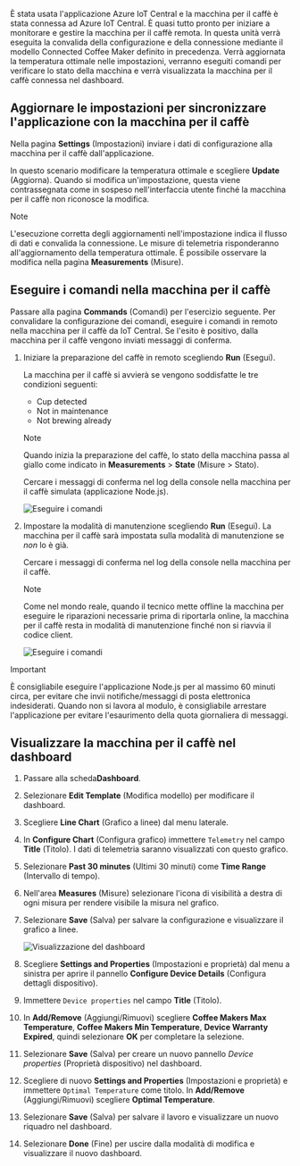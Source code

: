 È stata usata l'applicazione Azure IoT Central e la macchina per il caffè è stata connessa ad Azure IoT Central. È quasi tutto pronto per iniziare a monitorare e gestire la macchina per il caffè remota. In questa unità verrà eseguita la convalida della configurazione e della connessione mediante il modello Connected Coffee Maker definito in precedenza. Verrà aggiornata la temperatura ottimale nelle impostazioni, verranno eseguiti comandi per verificare lo stato della macchina e verrà visualizzata la macchina per il caffè connessa nel dashboard. 

## <a name="update-settings-to-sync-your-application-with-the-coffee-machine"></a>Aggiornare le impostazioni per sincronizzare l'applicazione con la macchina per il caffè

Nella pagina **Settings** (Impostazioni) inviare i dati di configurazione alla macchina per il caffè dall'applicazione. 

In questo scenario modificare la temperatura ottimale e scegliere **Update** (Aggiorna). Quando si modifica un'impostazione, questa viene contrassegnata come in sospeso nell'interfaccia utente finché la macchina per il caffè non riconosce la modifica. 

> [!NOTE]
> L'esecuzione corretta degli aggiornamenti nell'impostazione indica il flusso di dati e convalida la connessione. Le misure di telemetria risponderanno all'aggiornamento della temperatura ottimale. È possibile osservare la modifica nella pagina **Measurements** (Misure). 

## <a name="run-commands-on-the-coffee-machine"></a>Eseguire i comandi nella macchina per il caffè 
Passare alla pagina **Commands** (Comandi) per l'esercizio seguente. Per convalidare la configurazione dei comandi, eseguire i comandi in remoto nella macchina per il caffè da IoT Central. Se l'esito è positivo, dalla macchina per il caffè vengono inviati messaggi di conferma.

1. Iniziare la preparazione del caffè in remoto scegliendo **Run** (Esegui). 
    
    La macchina per il caffè si avvierà se vengono soddisfatte le tre condizioni seguenti:
    - Cup detected
    - Not in maintenance
    - Not brewing already  

    > [!NOTE]
    > Quando inizia la preparazione del caffè, lo stato della macchina passa al giallo come indicato in **Measurements** > **State** (Misure > Stato). 
    
    Cercare i messaggi di conferma nel log della console nella macchina per il caffè simulata (applicazione Node.js). 

    ![Eseguire i comandi](../media/4-commands-brewing.png)

1. Impostare la modalità di manutenzione scegliendo **Run** (Esegui). La macchina per il caffè sarà impostata sulla modalità di manutenzione se *non* lo è già.
    
    Cercare i messaggi di conferma nel log della console nella macchina per il caffè. 

    > [!NOTE]
    > Come nel mondo reale, quando il tecnico mette offline la macchina per eseguire le riparazioni necessarie prima di riportarla online, la macchina per il caffè resta in modalità di manutenzione finché non si riavvia il codice client.

    ![Eseguire i comandi](../media/4-commands-maintenance.png)

> [!IMPORTANT]
> È consigliabile eseguire l'applicazione Node.js per al massimo 60 minuti circa, per evitare che invii notifiche/messaggi di posta elettronica indesiderati. Quando non si lavora al modulo, è consigliabile arrestare l'applicazione per evitare l'esaurimento della quota giornaliera di messaggi.

## <a name="view-the-coffee-machine-in-the-dashboard"></a>Visualizzare la macchina per il caffè nel dashboard

1. Passare alla scheda**Dashboard**.

1. Selezionare **Edit Template** (Modifica modello) per modificare il dashboard.

1. Scegliere **Line Chart** (Grafico a linee) dal menu laterale.

1. In **Configure Chart** (Configura grafico) immettere `Telemetry` nel campo **Title** (Titolo). I dati di telemetria saranno visualizzati con questo grafico. 

1. Selezionare **Past 30 minutes** (Ultimi 30 minuti) come **Time Range** (Intervallo di tempo). 

1. Nell'area **Measures** (Misure) selezionare l'icona di visibilità a destra di ogni misura per rendere visibile la misura nel grafico. 

1. Selezionare **Save** (Salva) per salvare la configurazione e visualizzare il grafico a linee. 

    ![Visualizzazione del dashboard](../media/4-dashboard-a.png)

1. Scegliere **Settings and Properties** (Impostazioni e proprietà) dal menu a sinistra per aprire il pannello **Configure Device Details** (Configura dettagli dispositivo). 

1. Immettere `Device properties` nel campo **Title** (Titolo).

1. In **Add/Remove** (Aggiungi/Rimuovi) scegliere **Coffee Makers Max Temperature**, **Coffee Makers Min Temperature**, **Device Warranty Expired**, quindi selezionare **OK** per completare la selezione.

1. Selezionare **Save** (Salva) per creare un nuovo pannello *Device properties* (Proprietà dispositivo) nel dashboard. 

1. Scegliere di nuovo **Settings and Properties** (Impostazioni e proprietà) e immettere `Optimal Temperature` come titolo. In **Add/Remove** (Aggiungi/Rimuovi) scegliere **Optimal Temperature**.

1. Selezionare **Save** (Salva) per salvare il lavoro e visualizzare un nuovo riquadro nel dashboard. 

1. Selezionare **Done** (Fine) per uscire dalla modalità di modifica e visualizzare il nuovo dashboard. 